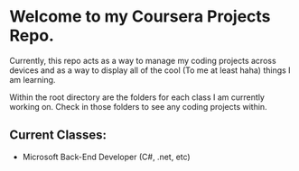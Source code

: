 # Welcome to my Coursera Projects Repo.

Currently, this repo acts as a way to manage my coding projects across devices and as a way to display all of the cool (To me at least haha) things I am learning.

Within the root directory are the folders for each class I am currently working on.
Check in those folders to see any coding projects within.

## Current Classes:

* Microsoft Back-End Developer (C#, .net, etc)

